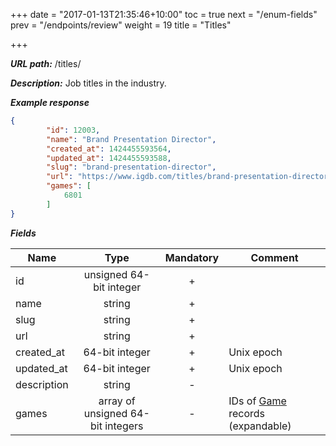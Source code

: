 +++
date = "2017-01-13T21:35:46+10:00"
toc = true
next = "/enum-fields"
prev = "/endpoints/review"
weight = 19
title = "Titles"

+++

***URL path:*** /titles/

***Description:*** Job titles in the industry.

***Example response***

```json
{
        "id": 12003,
        "name": "Brand Presentation Director",
        "created_at": 1424455593564,
        "updated_at": 1424455593588,
        "slug": "brand-presentation-director",
        "url": "https://www.igdb.com/titles/brand-presentation-director",
        "games": [
            6801
        ]
}
```

***Fields***

| Name       | Type                              | Mandatory | Comment |
| ---------- |:---------------------------------:|:---------:| ------- |
| id         | unsigned 64-bit integer           |     +     ||
| name       | string                            |     +     ||
| slug       | string                            |     +     ||
| url        | string                            |     +     ||
| created_at | 64-bit integer                    |     +     | Unix epoch |
| updated_at | 64-bit integer                    |     +     | Unix epoch |
| description      | string |     -     | |
| games      | array of unsigned 64-bit integers |     -     | IDs of [Game](../game) records (expandable) |
